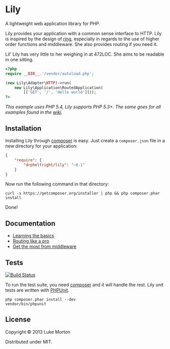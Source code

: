 # Lily

A lightweight web application library for PHP.

Lily provides your application with a common sense interface
to HTTP. Lily is inspired by the design of [ring][1],
especially in regards to the use of higher order functions and
middleware. She also provides routing if you need it.

Lil' Lily has very little to her weighing in at 472LOC. She
aims to be readable in one sitting.

[1]: https://github.com/ring-clojure/ring

```php
<?php
require __DIR__.'/vendor/autoload.php';

(new Lily\Adapter\HTTP)->run(
    new Lily\Application\RoutedApplication(
        [['GET', '/', 'Hello world']]));
?>
```

*This example uses PHP 5.4, Lily supports PHP 5.3+. The same goes for all
examples found in the [wiki][9].*

[9]: https://github.com/DrPheltRight/lily/wiki

## Installation

Installing Lily through [composer][2] is easy. Just create a
`composer.json` file in a new directory for your application:

```json
{
    "require": {
        "drpheltright/lily": "~0.1"
    }
}
```

Now run the following command in that directory:

```
curl -s https://getcomposer.org/installer | php && php composer.phar install
```

Done!

[2]: http://getcomposer.org/

## Documentation

 - [Learning the basics][3]
 - [Routing like a pro][4]
 - [Get the most from middleware][8]

 [3]: https://github.com/DrPheltRight/lily/wiki/Learning-the-basics
 [4]: https://github.com/DrPheltRight/lily/wiki/Routing-like-a-pro
 [8]: https://github.com/DrPheltRight/lily/wiki/Get-the-most-from-middleware

## Tests

[![Build Status](https://travis-ci.org/DrPheltRight/lily.png?branch=develop)][5]

To run the test suite, you need [composer][6] and it will
handle the rest. Lily unit tests are written with [PHPUnit][7].

```
php composer.phar install --dev
vendor/bin/phpunit
```

[5]: https://travis-ci.org/DrPheltRight/lily
[6]: http://getcomposer.org/
[7]: https://github.com/sebastianbergmann/phpunit/

## License

Copyright © 2013 Luke Morton

Distributed under MIT.
